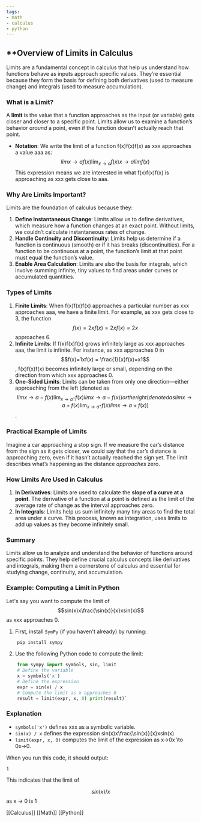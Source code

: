 ```yaml
---
tags:
- math
- calculus
- python
---
```


## **Overview of Limits in Calculus

Limits are a fundamental concept in calculus that help us understand how functions behave as inputs approach specific values. They’re essential because they form the basis for defining both derivatives (used to measure change) and integrals (used to measure accumulation).

### What is a Limit?

A **limit** is the value that a function approaches as the input (or variable) gets closer and closer to a specific point. Limits allow us to examine a function’s behavior _around_ a point, even if the function doesn’t actually reach that point.

- **Notation**: We write the limit of a function f(x)f(x)f(x) as xxx approaches a value aaa as: $$lim⁡x→af(x)\lim_{{x \to a}} f(x)x→alim​f(x)$$ This expression means we are interested in what f(x)f(x)f(x) is approaching as xxx gets close to aaa.

### Why Are Limits Important?

Limits are the foundation of calculus because they:

1. **Define Instantaneous Change**: Limits allow us to define derivatives, which measure how a function changes at an exact point. Without limits, we couldn’t calculate instantaneous rates of change.
2. **Handle Continuity and Discontinuity**: Limits help us determine if a function is continuous (smooth) or if it has breaks (discontinuities). For a function to be continuous at a point, the function’s limit at that point must equal the function’s value.
3. **Enable Area Calculation**: Limits are also the basis for integrals, which involve summing infinite, tiny values to find areas under curves or accumulated quantities.

### Types of Limits

1. **Finite Limits**: When f(x)f(x)f(x) approaches a particular number as xxx approaches aaa, we have a finite limit. For example, as xxx gets close to 3, the function $$f(x)=2xf(x) = 2xf(x)=2x$$ approaches 6.
2. **Infinite Limits**: If f(x)f(x)f(x) grows infinitely large as xxx approaches aaa, the limit is infinite. For instance, as xxx approaches 0 in $$f(x)=1xf(x) = \frac{1}{x}f(x)=x1​$$, f(x)f(x)f(x) becomes infinitely large or small, depending on the direction from which xxx approaches 0.
3. **One-Sided Limits**: Limits can be taken from only one direction—either approaching from the left (denoted as  $$lim⁡x→a−f(x)\lim_{{x \to a^-}} f(x)limx→a−​f(x)) or the right (denoted as lim⁡x→a+f(x)\lim_{{x \to a^+}} f(x)limx→a+​f(x))$$.

### Practical Example of Limits

Imagine a car approaching a stop sign. If we measure the car’s distance from the sign as it gets closer, we could say that the car’s distance is approaching zero, even if it hasn’t actually reached the sign yet. The limit describes what’s happening as the distance _approaches_ zero.

### How Limits Are Used in Calculus

1. **In Derivatives**: Limits are used to calculate the **slope of a curve at a point**. The derivative of a function at a point is defined as the limit of the average rate of change as the interval approaches zero.
2. **In Integrals**: Limits help us sum infinitely many tiny areas to find the total area under a curve. This process, known as integration, uses limits to add up values as they become infinitely small.

### Summary

Limits allow us to analyze and understand the behavior of functions around specific points. They help define crucial calculus concepts like derivatives and integrals, making them a cornerstone of calculus and essential for studying change, continuity, and accumulation.

### Example: Computing a Limit in Python

Let's say you want to compute the limit of $$sin⁡(x)x\frac{\sin(x)}{x}xsin(x)​$$ as xxx approaches 0.

1. First, install `SymPy` (if you haven't already) by running:

```bash
    pip install sympy
```

2. Use the following Python code to compute the limit:

```python
    from sympy import symbols, sin, limit  
    # Define the variable 
    x = symbols('x')  
    # Define the expression 
    expr = sin(x) / x  
    # Compute the limit as x approaches 0 
    result = limit(expr, x, 0) print(result)`
 ```   

### Explanation

- `symbols('x')` defines xxx as a symbolic variable.
- `sin(x) / x` defines the expression sin⁡(x)x\frac{\sin(x)}{x}xsin(x)​
- `limit(expr, x, 0)` computes the limit of the expression as x→0x \to 0x→0.

When you run this code, it should output:

`1`

This indicates that the limit of

$$sin⁡(x)/x$$ as  x → 0 is 1

[[Calculus]]   [[Math]]  [[Python]]  